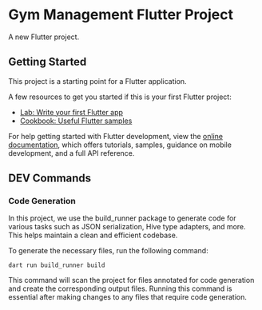 # Gym Management Flutter Project

A new Flutter project.

## Getting Started

This project is a starting point for a Flutter application.

A few resources to get you started if this is your first Flutter project:

- [Lab: Write your first Flutter app](https://docs.flutter.dev/get-started/codelab)
- [Cookbook: Useful Flutter samples](https://docs.flutter.dev/cookbook)

For help getting started with Flutter development, view the
[online documentation](https://docs.flutter.dev/), which offers tutorials,
samples, guidance on mobile development, and a full API reference.

## DEV Commands
### Code Generation

In this project, we use the build_runner package to generate code for various tasks such as JSON serialization, Hive type adapters, and more. This helps maintain a clean and efficient codebase.

To generate the necessary files, run the following command:
```
dart run build_runner build
```
This command will scan the project for files annotated for code generation and create the corresponding output files. Running this command is essential after making changes to any files that require code generation.